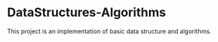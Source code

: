 # DataStructures-Algorithms
This project is an implementation of basic data structure and algorithms.

